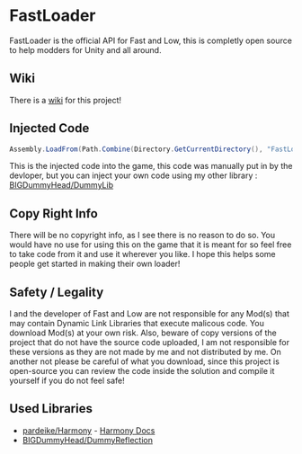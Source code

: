 # FastLoader

FastLoader is the official API for Fast and Low, this is completly open source to help modders for Unity and all around. 

## Wiki

There is a [wiki](https://github.com/BIGDummyHead/FastLoader/wiki) for this project!

## Injected Code

```csharp
Assembly.LoadFrom(Path.Combine(Directory.GetCurrentDirectory(), "FastLoader.dll"))?.GetType("FastandLow.Bootstrap.Boot")?.GetMethod("StartMods", (BindingFlags)(-1))?.Invoke(null, new object[0]); 
```

This is the injected code into the game, this code was manually put in by the devloper, but you can inject your own code using my other library : [BIGDummyHead/DummyLib](https://github.com/BIGDummyHead/Dummy-Lib)

## Copy Right Info
There will be no copyright info, as I see there is no reason to do so. You would have no use for using this on the game that it is meant for so feel free to take code from it and use it wherever you like. I hope this helps some people get started in making their own loader!

## Safety / Legality
I and the developer of Fast and Low are not responsible for any Mod(s) that may contain Dynamic Link Libraries that execute malicous code. You download Mod(s) at your own risk. Also, beware of copy versions of the project that do not have the source code uploaded, I am not responsible for these versions as they are not made by me and not distributed by me. On another not please be careful of what you download, since this project is open-source you can review the code inside the solution and compile it yourself if you do not feel safe!

## Used Libraries
* [pardeike/Harmony](https://github.com/pardeike/Harmony) - [Harmony Docs](https://harmony.pardeike.net/)
* [BIGDummyHead/DummyReflection](https://github.com/BIGDummyHead/DummyReflection)
